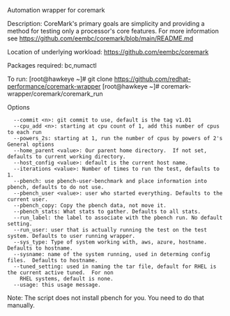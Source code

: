 Automation wrapper for coremark

Description: CoreMark's primary goals are simplicity and providing a method for
             testing only a processor's core features. For more information see
	     https://github.com/eembc/coremark/blob/main/README.md
  
Location of underlying workload:  https://github.com/eembc/coremark

Packages required: bc,numactl

To run:
[root@hawkeye ~]# git clone https://github.com/redhat-performance/coremark-wrapper
[root@hawkeye ~]# coremark-wrapper/coremark/coremark_run


Options
```
  --commit <n>: git commit to use, default is the tag v1.01
  --cpu_add <n>: starting at cpu count of 1, add this number of cpus to each run
  --powers_2s: starting at 1, run the number of cpus by powers of 2's
General options
  --home_parent <value>: Our parent home directory.  If not set, defaults to current working directory.
  --host_config <value>: default is the current host name.
  --iterations <value>: Number of times to run the test, defaults to 1.
  --pbench: use pbench-user-benchmark and place information into pbench, defaults to do not use.
  --pbench_user <value>: user who started everything. Defaults to the current user.
  --pbench_copy: Copy the pbench data, not move it.
  --pbench_stats: What stats to gather. Defaults to all stats.
  --run_label: the label to associate with the pbench run. No default setting.
  --run_user: user that is actually running the test on the test system. Defaults to user running wrapper.
  --sys_type: Type of system working with, aws, azure, hostname.  Defaults to hostname.
  --sysname: name of the system running, used in determing config files.  Defaults to hostname.
  --tuned_setting: used in naming the tar file, default for RHEL is the current active tuned.  For non
    RHEL systems, default is none.
  --usage: this usage message.
```

Note: The script does not install pbench for you.  You need to do that manually.

